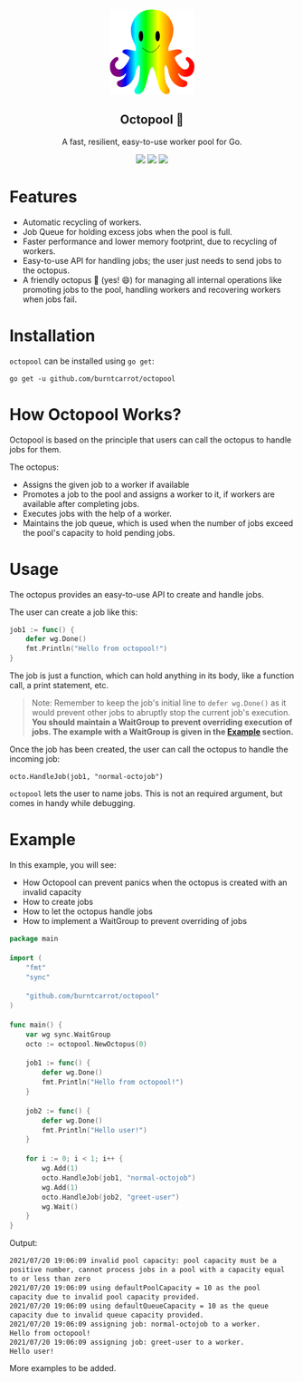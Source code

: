 <div align = "center">
    <img src = "static/octo.png" width="150" height="150">
    <h2>Octopool 🐙</h2>
    <p>A fast, resilient, easy-to-use worker pool for Go.</p>
    <a href = "https://github.com/burntcarrot/octopool/actions?workflow=Tests"><img src = "https://github.com/burntcarrot/octopool/workflows/Tests/badge.svg"></a>
	<a href="https://codecov.io/gh/burntcarrot/octopool"><img src="https://codecov.io/gh/burntcarrot/octopool/branch/main/graph/badge.svg"/></a>
	<a href="https://pkg.go.dev/github.com/burntcarrot/octopool"><img src="https://godoc.org/github.com/burntcarrot/octopool?status.svg" /></a>
	<br>
</div>

# Features

- Automatic recycling of workers.
- Job Queue for holding excess jobs when the pool is full.
- Faster performance and lower memory footprint, due to recycling of workers.
- Easy-to-use API for handling jobs; the user just needs to send jobs to the octopus.
- A friendly octopus 🐙 (yes! 😄) for managing all internal operations like promoting jobs to the pool, handling workers and recovering workers when jobs fail.


# Installation

`octopool` can be installed using `go get`:

```
go get -u github.com/burntcarrot/octopool
```

# How Octopool Works?

Octopool is based on the principle that users can call the octopus to handle jobs for them.

The octopus:
- Assigns the given job to a worker if available
- Promotes a job to the pool and assigns a worker to it, if workers are available after completing jobs.
- Executes jobs with the help of a worker.
- Maintains the job queue, which is used when the number of jobs exceed the pool's capacity to hold pending jobs.

# Usage

The octopus provides an easy-to-use API to create and handle jobs.

The user can create a job like this:

```go
job1 := func() {
    defer wg.Done()
    fmt.Println("Hello from octopool!")
}
```

The job is just a function, which can hold anything in its body, like a function call, a print statement, etc.

> Note: Remember to keep the job's initial line to `defer wg.Done()` as it would prevent other jobs to abruptly stop the current job's execution. **You should maintain a WaitGroup to prevent overriding execution of jobs. The example with a WaitGroup is given in the [Example](#example) section.**

Once the job has been created, the user can call the octopus to handle the incoming job:

```
octo.HandleJob(job1, "normal-octojob")
```

`octopool` lets the user to name jobs. This is not an required argument, but comes in handy while debugging.

# Example

In this example, you will see:
- How Octopool can prevent panics when the octopus is created with an invalid capacity
- How to create jobs
- How to let the octopus handle jobs
- How to implement a WaitGroup to prevent overriding of jobs

```go
package main

import (
	"fmt"
	"sync"

	"github.com/burntcarrot/octopool"
)

func main() {
	var wg sync.WaitGroup
	octo := octopool.NewOctopus(0)

	job1 := func() {
		defer wg.Done()
		fmt.Println("Hello from octopool!")
	}

	job2 := func() {
		defer wg.Done()
		fmt.Println("Hello user!")
	}

	for i := 0; i < 1; i++ {
		wg.Add(1)
		octo.HandleJob(job1, "normal-octojob")
		wg.Add(1)
		octo.HandleJob(job2, "greet-user")
		wg.Wait()
	}
}
```

Output:

```
2021/07/20 19:06:09 invalid pool capacity: pool capacity must be a positive number, cannot process jobs in a pool with a capacity equal to or less than zero
2021/07/20 19:06:09 using defaultPoolCapacity = 10 as the pool capacity due to invalid pool capacity provided.
2021/07/20 19:06:09 using defaultQueueCapacity = 10 as the queue capacity due to invalid queue capacity provided.
2021/07/20 19:06:09 assigning job: normal-octojob to a worker.
Hello from octopool!
2021/07/20 19:06:09 assigning job: greet-user to a worker.
Hello user!
```

More examples to be added.
